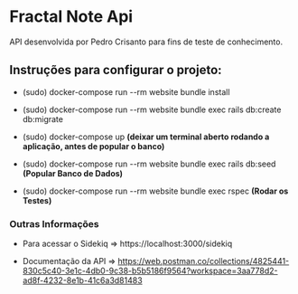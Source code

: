 <h1>Fractal Note Api</h1>

API desenvolvida por Pedro Crisanto para fins de teste de conhecimento.

<h2>Instruções para configurar o projeto:</h2>

- (sudo) docker-compose run --rm website bundle install

- (sudo) docker-compose run --rm website bundle exec rails db:create db:migrate

- (sudo) docker-compose up 
**(deixar um terminal aberto rodando a aplicação, antes de popular o banco)**

- (sudo) docker-compose run --rm website bundle exec rails db:seed 
**(Popular Banco de Dados)**

- (sudo) docker-compose run --rm website bundle exec rspec 
**(Rodar os Testes)**

<h3>Outras Informações</h3>

* Para acessar o Sidekiq => https://localhost:3000/sidekiq

- Documentação da API => https://web.postman.co/collections/4825441-830c5c40-3e1c-4db0-9c38-b5b5186f9564?workspace=3aa778d2-ad8f-4232-8e1b-41c6a3d81483